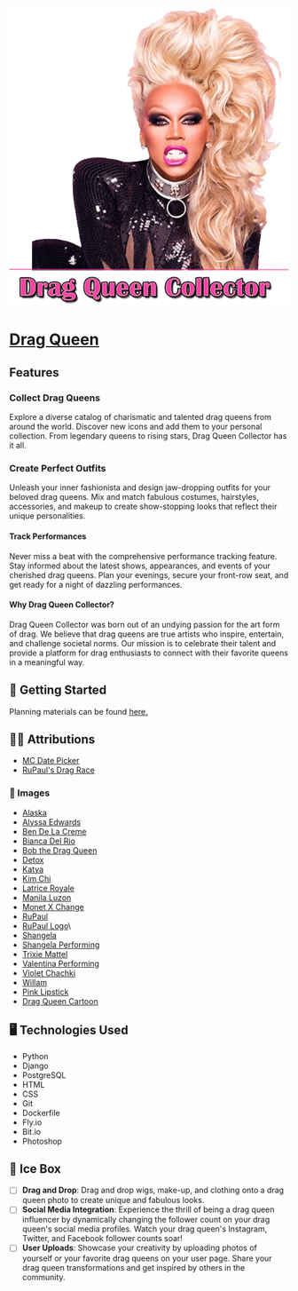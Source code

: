 ![Drag Queen Collector](/main_app/static/images/logodragqueen.png)

# [Drag Queen](https://dragqueencollector.fly.dev/)
## Features
### Collect Drag Queens
Explore a diverse catalog of charismatic and talented drag queens from around the world. Discover new icons and add them to your personal collection. From legendary queens to rising stars, Drag Queen Collector has it all.

### Create Perfect Outfits
Unleash your inner fashionista and design jaw-dropping outfits for your beloved drag queens. Mix and match fabulous costumes, hairstyles, accessories, and makeup to create show-stopping looks that reflect their unique personalities.

#### Track Performances
Never miss a beat with the comprehensive performance tracking feature. Stay informed about the latest shows, appearances, and events of your cherished drag queens. Plan your evenings, secure your front-row seat, and get ready for a night of dazzling performances.

#### Why Drag Queen Collector?
Drag Queen Collector was born out of an undying passion for the art form of drag. We believe that drag queens are true artists who inspire, entertain, and challenge societal norms. Our mission is to celebrate their talent and provide a platform for drag enthusiasts to connect with their favorite queens in a meaningful way.

## 💅 Getting Started
Planning materials can be found [here.](https://trello.com/b/qqtAeKX6/drag-queen-collector)

## ✍🏻 Attributions
* [MC Date Picker](https://mcdatepicker.netlify.app/docs/installation/)
* [RuPaul's Drag Race](https://www.mtv.com/shows/rupauls-drag-race)

### 📸 Images
* [Alaska](https://www.billboard.com/culture/pride/drag-race-all-star-alaska-new-pageant-drag-queen-of-the-year-8503561/)
* [Alyssa Edwards](https://www.vanityfair.com/hollywood/2018/10/dancing-queen-beyond-alyssa-edwards)
* [Ben De La Creme](https://rupaulsdragrace.fandom.com/wiki/BenDeLaCreme)
* [Bianca Del Rio](https://rupaulsdragrace.fandom.com/wiki/Bianca_Del_Rio)
* [Bob the Drag Queen](https://rupaulsdragrace.fandom.com/wiki/Bob_The_Drag_Queen)
* [Detox](https://www.gaytimes.co.uk/culture/detox-on-the-drag-race-edit-evil-fans-and-the-future-of-the-show/)
* [Katya](https://nationaltoday.com/birthday/katya-petrovna-zamolodchikova/)
* [Kim Chi](https://rupaulsdragrace.fandom.com/wiki/Kim_Chi)
* [Latrice Royale](https://pridesource.com/article/latrice-royale-is-not-here-for-the-buffoonery-the-drag-race-performer-on-the-importance-of-black-history-month/)
* [Manila Luzon](https://www.outfrontmagazine.com/manila-luzon-among-first-queens-to-kick-off-digital-drag-fest/)
* [Monet X Change](https://ew.com/tv/who-did-monet-x-change-hook-up-with-rupauls-drag-race-all-stars-7/)
* [RuPaul](https://ew.com/tv/2020/02/19/rupauls-drag-race-meet-the-queens-sweepstakes-official-rules/)
* [RuPaul Logo](https://soundcloud.com/rupaulofficial)\
* [Shangela](https://shangela.com/)
* [Shangela Performing](https://www.popsugar.com/entertainment/Shangela-Beyonc%C3%A9-Performance-GLAAD-Media-Awards-Video-45972553)
* [Trixie Mattel](https://www.allmusic.com/artist/trixie-mattel-mn0003634361/biography)
* [Valentina Performing](https://csulauniversitytimes.com/drag-queen-valentina-brings-latinx-culture-to-the-luckman/)
* [Violet Chachki](https://www.gaytimes.co.uk/culture/violet-chachki-reveals-her-conspiracy-theory-about-drag-race-season-7/)
* [Willam](https://www.timeout.com/newyork/lgbt/willam-talks-about-losing-drag-race-and-winning-the-internet)
* [Pink Lipstick](https://stock.adobe.com/images/pink-lipstick-vector-isolated/163188206?asset_id=163188206)
* [Drag Queen Cartoon](https://stock.adobe.com/contributor/201986866/sayuri-k?load_type=author&prev_url=detail)

## 🖥️ Technologies Used
* Python
* Django
* PostgreSQL
* HTML
* CSS
* Git
* Dockerfile
* Fly.io
* Bit.io
* Photoshop

## 🧊 Ice Box
- [ ] **Drag and Drop**: Drag and drop wigs, make-up, and clothing onto a drag queen photo to create unique and fabulous looks.
- [ ] **Social Media Integration**: Experience the thrill of being a drag queen influencer by dynamically changing the follower count on your drag queen's social media profiles. Watch your drag queen's Instagram, Twitter, and Facebook follower counts soar!
- [ ] **User Uploads**: Showcase your creativity by uploading photos of yourself or your favorite drag queens on your user page. Share your drag queen transformations and get inspired by others in the community.
